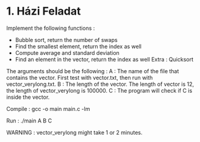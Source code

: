 # 1. Házi Feladat

Implement the following functions :
- Bubble sort, return the number of swaps
- Find the smallest element, return the index as well
- Compute average and standard deviation
- Find an element in the vector, return the index as well
Extra : Quicksort


The arguments should be the following :
A : The name of the file that contains the vector. First test with vector.txt, then run with vector_verylong.txt.
B : The length of the vector. The length of vector is 12, the length of vector_verylong is 100000.
C : The program will check if C is inside the vector.



Compile :
gcc -o main main.c -lm

Run :
./main A B C

WARNING : vector_verylong might take 1 or 2 minutes.

